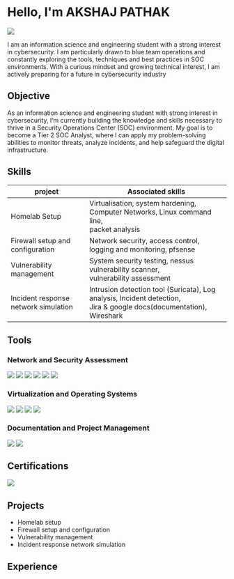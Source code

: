 # Hello, I'm AKSHAJ PATHAK
<a href="https://linkedin.com"><img src="https://img.shields.io/badge/-LinkedIn-0072b1?&style=for-the-badge&logo=linkedin&logoColor=white" /></a>

I am an information science and engineering student with a strong interest in cybersecurity. I am particularly drawn to blue team operations and constantly exploring the tools, techniques and best practices in SOC environments. With a curious mindset and growing technical interest, I am actively preparing for a future in cybersecurity industry

## Objective

As an information science and engineering student with strong interest in cybersecurity, I’m currently building the knowledge and skills necessary to thrive in a Security Operations Center (SOC) environment. My goal is to become a Tier 2 SOC Analyst, where I can apply my problem-solving abilities to monitor threats, analyze incidents, and help safeguard the digital infrastructure.

## Skills

|project                                   |Associated skills                                                            |
|------------------------------------------|-----------------------------------------------------------------------------|
|Homelab Setup                             |Virtualisation, system hardening, Computer Networks, Linux command line, <br>packet analysis |
|Firewall setup and configuration          |Network security, access control, logging and monitoring, pfsense|
|Vulnerability management                  |System security testing, nessus vulnerability scanner, <br>vulnerability assessment|
|Incident response network simulation      |Intrusion detection tool (Suricata), Log analysis, Incident detection, <br>Jira & google docs(documentation), Wireshark|

## Tools

### Network and Security Assessment
<div>
    <img src="https://img.shields.io/badge/Wireshark-blue?style=for-the-badge&logoSize=medium" />
    <img src="https://img.shields.io/badge/pfSense-Firewall?style=for-the-badge&color=darkblue" />
    <img src="https://img.shields.io/badge/Nmap-darkgreen?style=for-the-badge&logoSize=medium" />
    <img src="https://img.shields.io/badge/Nessus-teal?style=for-the-badge&logoSize=medium" />
    <img src="https://img.shields.io/badge/Suricata-IDS?style=for-the-badge&color=purple" />
    <img src="https://img.shields.io/badge/Scapy?style=for-the-badge&color=yellow" />
</div>

### Virtualization and Operating Systems
<div>
    <img src="https://img.shields.io/badge/VirtualBox-darkblue?style=for-the-badge&logoSize=medium" />
    <img src="https://img.shields.io/badge/Ubuntu-orange?style=for-the-badge&logoSize=medium" />
    <img src="https://img.shields.io/badge/KaliLinux-blue?style=for-the-badge&logoSize=medium" />
    <img src="https://img.shields.io/badge/pfSense-OS?style=for-the-badge&color=darkblue" />

</div>

### Documentation and Project Management
<div>
    <img src="https://img.shields.io/badge/Jira-darkblue?style=for-the-badge&logoSize=medium" />
    <img src="https://img.shields.io/badge/Googledocs-blue?style=for-the-badge&logoSize=medium"/>
</div>

## Certifications
<div>
<img src="https://img.shields.io/badge/NetworkBasics-black?style=for-the-badge&logo=Cybrary&logoSize=medium" />
<img src="" />
</div>

## Projects
- Homelab setup
- Firewall setup and configuration
- Vulnerability management
- Incident response network simulation

## Experience
